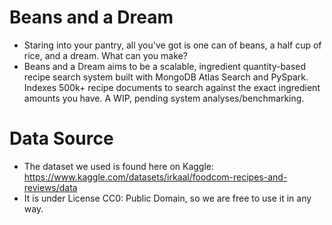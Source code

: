 # Beans and a Dream
- Staring into your pantry, all you've got is one can of beans, a half cup of rice, and a dream. What can you make? 
- Beans and a Dream aims to be a scalable, ingredient quantity-based recipe search system built with MongoDB Atlas Search and PySpark. Indexes 500k+ recipe documents to search against the exact ingredient amounts you have. A WIP, pending system analyses/benchmarking.

# Data Source
- The dataset we used is found here on Kaggle: https://www.kaggle.com/datasets/irkaal/foodcom-recipes-and-reviews/data
- It is under License CC0: Public Domain, so we are free to use it in any way.